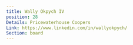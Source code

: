 ```yaml
---
title: Wally Okpych IV
position: 28
Details: Pricewaterhouse Coopers
Link: https://www.linkedin.com/in/wallyokpych/
Section: board
---
```


